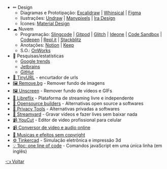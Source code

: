 - ✏ Design
  - Diagramas e Prototipação: [Excalidraw](https://excalidraw.com) | [Whinsical](https://whimsical.com) | [Figma](https://www.figma.com)
  - Ilustrações: [Undraw](https://undraw.co/illustrations) | [Manypixels](https://www.manypixels.co/gallery) | [Ira Design](https://www.manypixels.co/gallery)
  - Ícones: [Material Design](https://material.io/resources/icons/?style=baseline)
- ☁ Nuvem
  - Programação: [Slingcode](https://slingcode.net)  | [Gitpod](https://gitpod.io)  | [Glitch](https://glitch.com) | [Ideone](https://ideone.com) | [Code Sandbox](https://codesandbox.io) | [Codepen](https://codepen.io) | [Repl.it](https://repl.it) | [Stackblitz](https://stackblitz.com)
  - Anotações: [Notion](https://www.notion.so) | [Keep](https://keep.google.com)
  - S.O.: [OnWorks](https://www.onworks.net)
- 🔎 Pesquisas/estatísticas
  - [Google trends](https://trends.google.com.br/trends/?geo=BR)
  - [Jetbrains](https://www.jetbrains.com/lp/devecosystem-2020)
  - [GitHut](https://madnight.github.io/githut)
- [🔗 TinyURL](https://tinyurl.com) - encurtador de urls
- [🖼 Remove.bg](https://www.remove.bg) - Remover fundo de imagens
- [🖼 Unscreen](https://www.unscreen.com) - Remover fundo de vídeos e GIFs
- [👥 Libreflix](https://libreflix.org) - Plataforma de streaming livre e independente
- [👥 Opensource builders](https://opensource.builders) - Alternativas open source a softwares
- [👥 Privacy Tools](https://www.privacytools.io) - Alternativas privadas a softwares
- [🦆 Streamyard](https://streamyard.com) - Gravar videos e fazer lives sem baixar nada
- [📹 YouCut](https://play.google.com/store/apps/details?id=com.camerasideas.trimmer) - Editor de video profissional para celular
- [📹 Conversor de video e audio online](https://convert-video-online.com/pt)
- [🎵 Musicas e efeitos sem copyright](https://www.youtube.com/channel/UCZVzgqp-fRUgyvRAmlm9IxA)
- [⚙ Tinkercad](https://www.tinkercad.com) - Simulação eletrônica e impressão 3d
- [💡 1loc: one line of code](https://1loc.dev) - Comandos javaScript em uma única linha (em inglês)

[👈 Voltar](../README.md)
